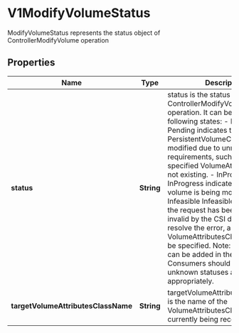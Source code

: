 

# V1ModifyVolumeStatus

ModifyVolumeStatus represents the status object of ControllerModifyVolume operation

## Properties

| Name | Type | Description | Notes |
|------------ | ------------- | ------------- | -------------|
|**status** | **String** | status is the status of the ControllerModifyVolume operation. It can be in any of following states:  - Pending    Pending indicates that the PersistentVolumeClaim cannot be modified due to unmet requirements, such as    the specified VolumeAttributesClass not existing.  - InProgress    InProgress indicates that the volume is being modified.  - Infeasible   Infeasible indicates that the request has been rejected as invalid by the CSI driver. To    resolve the error, a valid VolumeAttributesClass needs to be specified. Note: New statuses can be added in the future. Consumers should check for unknown statuses and fail appropriately. |  |
|**targetVolumeAttributesClassName** | **String** | targetVolumeAttributesClassName is the name of the VolumeAttributesClass the PVC currently being reconciled |  [optional] |



